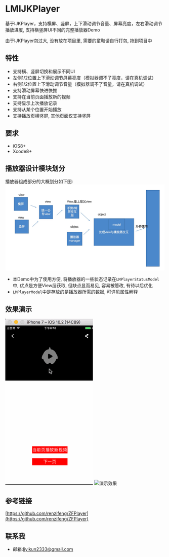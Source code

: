 # LMIJKPlayer
基于IJKPlayer，支持横屏、竖屏，上下滑动调节音量、屏幕亮度，左右滑动调节播放进度, 支持横竖屏UI不同的完整播放器Demo

由于IJKPlayer包过大, 没有放在项目里, 需要的童鞋请自行打包, 拖到项目中

## 特性
* 支持横、竖屏切换和展示不同UI
* 左侧1/2位置上下滑动调节屏幕亮度（模拟器调不了亮度，请在真机调试）
* 右侧1/2位置上下滑动调节音量（模拟器调不了音量，请在真机调试）
* 支持滑动屏幕快进快推
* 支持在当前页面播放新的视频
* 支持显示上次播放记录
* 支持从某个位置开始播放
* 支持播放页横竖屏, 其他页面仅支持竖屏

## 要求
* iOS8+
* Xcode8+

## 播放器设计模块划分
播放器组成部分的大概划分如下图:
![组成划分](Composition.png)

* 本Demo中为了使用方便, 将播放器的一些状态记录在`LMPlayerStatusModel`中, 优点是方便View层获取, 但缺点显而易见, 容易被篡改, 有待以后优化
* `LMPlayerModel`中是存放的是播放器所需的数据, 可详见属性解释

## 效果演示
![演示效果](screen1.gif
)
![演示效果](screen2.gif)


## 参考链接
[https://github.com/renzifeng/ZFPlayer](https://github.com/renzifeng/ZFPlayer)

## 联系我
* 邮箱:[liyikun2333@gmail.com](liyikun2333@gmail.com)


